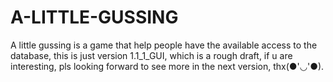 # A-LITTLE-GUSSING
A little gussing is a game that help people have the available access to the database, this is just version 1.1_1_GUI, which is a rough draft, if u are interesting, pls looking forward to see more in the next version, thx(●'◡'●). 
